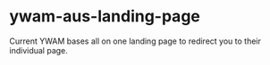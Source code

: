 # ywam-aus-landing-page
Current YWAM bases all on one landing page to redirect you to their individual page.
